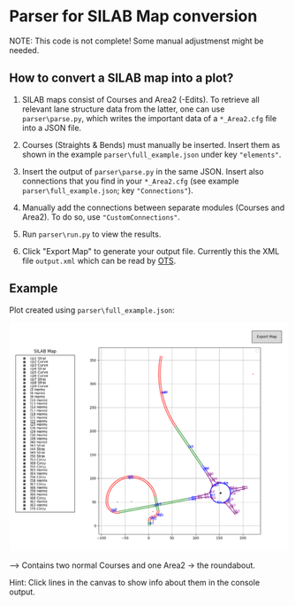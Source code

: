 # Parser for SILAB Map conversion

NOTE: This code is not complete! Some manual adjustmenst might be needed.

## How to convert a SILAB map into a plot?

1. SILAB maps consist of Courses and Area2 (-Edits). To retrieve all relevant lane structure data
from the latter, one can use `parser\parse.py`, which writes the important data of a `*_Area2.cfg` 
file into a JSON file. 


2. Courses (Straights & Bends) must manually be inserted. Insert them as shown in the example 
`parser\full_example.json` under key `"elements"`.

3. Insert the output of `parser\parse.py` in the same JSON. Insert also connections that you find 
in your `*_Area2.cfg` (see example `parser\full_example.json`; key `"Connections"`).

4. Manually add the connections between separate modules (Courses and Area2). To do so, use 
`"CustomConnections"`. 

5. Run `parser\run.py` to view the results. 

6. Click "Export Map" to generate your output file. Currently this the XML file `output.xml` which can be read by [OTS](https://github.com/averbraeck/opentrafficsim/tree/main/ots-animation). 

## Example

Plot created using `parser\full_example.json`:

![Plot made with matplotlib](example_plot.png)

--> Contains two normal Courses and one Area2 -> the roundabout. 

Hint: Click lines in the canvas to show info about them in the console output.